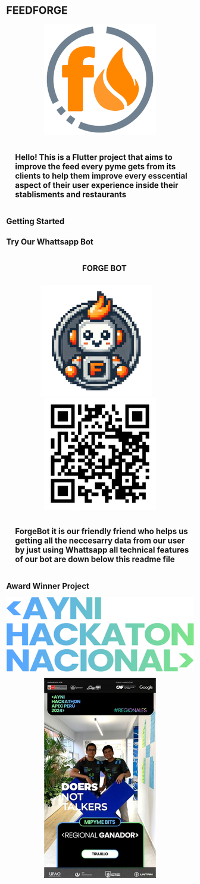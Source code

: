 # FEEDFORGE

<p align="center">
  <img src="https://github.com/Luc4st1574/feedforge/blob/main/assets/images/logo.png" alt="logo" width="300">
</p>


<div id="user-content-toc">
  <ul align="start">
    <summary><h2 style="display: inline-block">Hello! This is a Flutter project that aims to improve the feed every pyme gets from its clients to help them improve every esscential aspect of their user experience inside their stablisments and restaurants</h2></summary>
  </ul>
</div>

## Getting Started




## Try Our Whattsapp Bot

<div id="user-content-toc">
  <ul align="center">
    <summary><h2 style="display: inline-block">FORGE BOT</h2></summary>
  </ul>
</div>

<p align="center">
  <img src="https://github.com/Luc4st1574/feedforge/blob/main/assets/images/forgebot.png" alt="logo" width="300">
  &nbsp;&nbsp;&nbsp;&nbsp;
  <img src="https://github.com/Luc4st1574/feedforge/blob/main/assets/images/qr_code.jpg" alt="logo" width="300">
</p>

<div id="user-content-toc">
  <ul align="start">
    <summary><h2 style="display: inline-block">ForgeBot it is our friendly friend who helps us getting all the neccesarry data from our user by just using Whattsapp all technical features of our bot are down below this readme file</h2></summary>
  </ul>
</div>

## Award Winner Project

<p align="center">
  <img src="https://github.com/Luc4st1574/feedforge/blob/main/assets/images/ayni.svg" alt="logo" width="700", height="200">
</p>

<p align="center">
  <img src="https://github.com/Luc4st1574/feedforge/blob/main/assets/images/reward.jpg" alt="logo" width="300">
</p>
